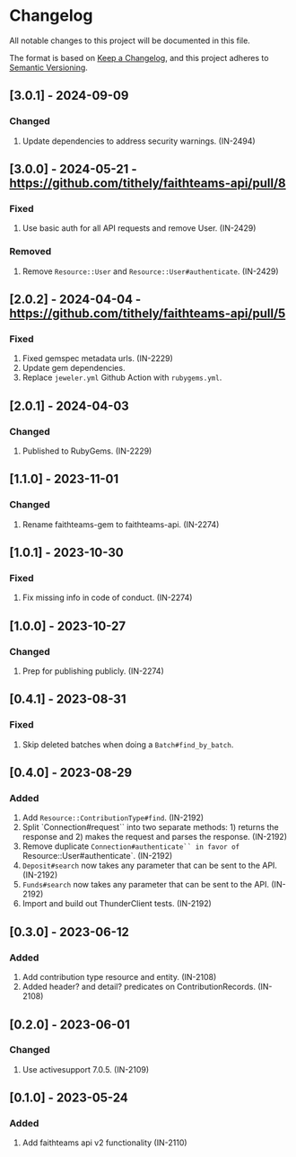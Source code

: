 <!-- markdownlint-disable MD024 -->

# Changelog

All notable changes to this project will be documented in this file.

The format is based on [Keep a Changelog](https://keepachangelog.com/en/1.0.0/),
and this project adheres to [Semantic Versioning](https://semver.org/spec/v2.0.0.html).

## [3.0.1] - 2024-09-09

### Changed

1. Update dependencies to address security warnings. (IN-2494)

## [3.0.0] - 2024-05-21 - https://github.com/tithely/faithteams-api/pull/8

### Fixed

1. Use basic auth for all API requests and remove User. (IN-2429)

### Removed

1. Remove `Resource::User` and `Resource::User#authenticate`. (IN-2429)

## [2.0.2] - 2024-04-04 - https://github.com/tithely/faithteams-api/pull/5

### Fixed

1. Fixed gemspec metadata urls. (IN-2229)
1. Update gem dependencies.
1. Replace `jeweler.yml` Github Action with `rubygems.yml`.

## [2.0.1] - 2024-04-03

### Changed

1. Published to RubyGems. (IN-2229)

## [1.1.0] - 2023-11-01

### Changed

1. Rename faithteams-gem to faithteams-api. (IN-2274)

## [1.0.1] - 2023-10-30

### Fixed

1. Fix missing info in code of conduct. (IN-2274)

## [1.0.0] - 2023-10-27

### Changed

1. Prep for publishing publicly. (IN-2274)

## [0.4.1] - 2023-08-31

### Fixed

1. Skip deleted batches when doing a `Batch#find_by_batch`.

## [0.4.0] - 2023-08-29

### Added

1. Add `Resource::ContributionType#find`. (IN-2192)
1. Split `Connection#request`` into two separate methods: 1) returns the response and 2) makes the request and parses the response. (IN-2192)
1. Remove duplicate `Connection#authenticate`` in favor of `Resource::User#authenticate`. (IN-2192)
1. `Deposit#search` now takes any parameter that can be sent to the API. (IN-2192)
1. `Funds#search` now takes any parameter that can be sent to the API. (IN-2192)
1. Import and build out ThunderClient tests. (IN-2192)

## [0.3.0] - 2023-06-12

### Added

1. Add contribution type resource and entity. (IN-2108)
1. Added header? and detail? predicates on ContributionRecords. (IN-2108)

## [0.2.0] - 2023-06-01

### Changed

1. Use activesupport 7.0.5. (IN-2109)

## [0.1.0] - 2023-05-24

### Added

1. Add faithteams api v2 functionality (IN-2110)

<!-- markdownlint-enable MD024 -->
